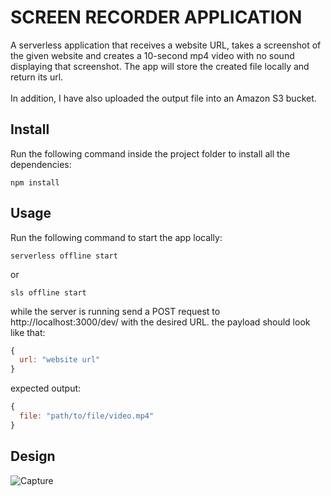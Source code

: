 # SCREEN RECORDER APPLICATION

A serverless application that receives a website URL, takes a screenshot of the given website and creates a 10-second mp4 video with no sound displaying that screenshot. The app will store the created file locally and  return its url.
\
\
In addition, I have also uploaded the output file into an Amazon S3 bucket.
## Install
Run the following command inside the project folder to install all the dependencies:
```shell
npm install
```

## Usage
Run the following command to start the app locally:
```shell
serverless offline start 
```
or
```shell
sls offline start 
```
while the server is running send a POST request to http://localhost:3000/dev/ with the desired URL. the payload should look like that:
``` js
{
  url: "website url"
}
```
expected output:
``` js
{
  file: "path/to/file/video.mp4"
}
```
## Design
![Capture](https://user-images.githubusercontent.com/76216721/221379701-5965c30c-47a4-4626-b891-5a5b1d9a5bbf.PNG)

